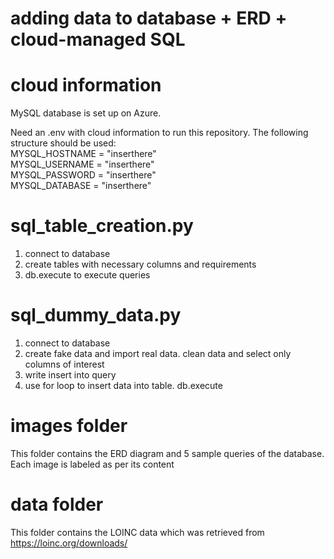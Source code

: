 # adding data to database + ERD + cloud-managed SQL 

# cloud information
MySQL database is set up on Azure.

Need an .env with cloud information to run this repository. The following structure should be used: <br>
MYSQL_HOSTNAME = "inserthere" <br>
MYSQL_USERNAME = "inserthere" <br>
MYSQL_PASSWORD = "inserthere" <br>
MYSQL_DATABASE = "inserthere"

# sql_table_creation.py
1. connect to database 
2. create tables with necessary columns and requirements
3. db.execute to execute queries

# sql_dummy_data.py
1. connect to database
2. create fake data and import real data. clean data and select only columns of interest
3. write insert into query
4. use for loop to insert data into table. db.execute 

# images folder
This folder contains the ERD diagram and 5 sample queries of the database. Each image is labeled as per its content

# data folder
This folder contains the LOINC data which was retrieved from https://loinc.org/downloads/
